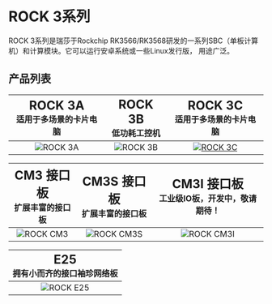 ﻿---
sidebar_label: '系列产品一览'
sidebar_position: 1
---

# ROCK 3系列

ROCK 3系列是瑞莎于Rockchip RK3566/RK3568研发的一系列SBC（单板计算机）和计算模块。它可以运行安卓系统或一些Linux发行版， 用途广泛。 

## 产品列表

|<font size='5'>ROCK 3A</font><br/> 适用于多场景的卡片电脑|<font size='5'>ROCK 3B</font> <br/> 低功耗工控机|<font size='5'>ROCK 3C</font> <br/> 适用于多场景的卡片电脑|
|:-:|:-:|:-:|
|![ROCK 3A](/img/rock3/600px-Start-3a.webp)|![ROCK 3B](/img/rock3/600px-Start-3b.webp)|[![ROCK 3C](/img/rock3/600px-Start-3c.webp)](rock3c)|

|<font size='5'>CM3 接口板</font> <br/> 扩展丰富的接口板|<font size='5'>CM3S 接口板</font> <br/> 扩展丰富的接口板|<font size='5'>CM3I 接口板</font> <br/>工业级IO板，**开发中，敬请期待！**|
|:-:|:-:|:-:|
|![ROCK CM3](/img/rock3/600px-Start-io.webp)|![ROCK CM3S](/img/rock3/800px-Start-cm3sio.webp)|![ROCK CM3I](/img/rock3/CM3-Industrial-IO-Board.webp)|

|<font size='5'>E25</font> <br/> 拥有小而齐的接口袖珍网络板|
|:-:|
|![ROCK E25](/img/rock3/600px-Start-e25.webp)|

